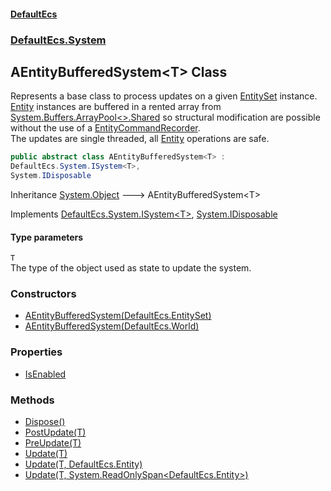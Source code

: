 #### [DefaultEcs](./index.md 'index')
### [DefaultEcs.System](./DefaultEcs-System.md 'DefaultEcs.System')
## AEntityBufferedSystem&lt;T&gt; Class
Represents a base class to process updates on a given [EntitySet](./DefaultEcs-EntitySet.md 'DefaultEcs.EntitySet') instance.  
[Entity](./DefaultEcs-Entity.md 'DefaultEcs.Entity') instances are buffered in a rented array from [System.Buffers.ArrayPool&lt;&gt;.Shared](https://docs.microsoft.com/en-us/dotnet/api/System.Buffers.ArrayPool-1.Shared 'System.Buffers.ArrayPool`1.Shared') so structural modification are possible without the use of a [EntityCommandRecorder](./DefaultEcs-Command-EntityCommandRecorder.md 'DefaultEcs.Command.EntityCommandRecorder').  
The updates are single threaded, all [Entity](./DefaultEcs-Entity.md 'DefaultEcs.Entity') operations are safe.  
```csharp
public abstract class AEntityBufferedSystem<T> :
DefaultEcs.System.ISystem<T>,
System.IDisposable
```
Inheritance [System.Object](https://docs.microsoft.com/en-us/dotnet/api/System.Object 'System.Object') &#129106; AEntityBufferedSystem&lt;T&gt;  

Implements [DefaultEcs.System.ISystem&lt;](./DefaultEcs-System-ISystem-T-.md 'DefaultEcs.System.ISystem&lt;T&gt;')[T](#DefaultEcs-System-AEntityBufferedSystem-T--T 'DefaultEcs.System.AEntityBufferedSystem&lt;T&gt;.T')[&gt;](./DefaultEcs-System-ISystem-T-.md 'DefaultEcs.System.ISystem&lt;T&gt;'), [System.IDisposable](https://docs.microsoft.com/en-us/dotnet/api/System.IDisposable 'System.IDisposable')  
#### Type parameters
<a name='DefaultEcs-System-AEntityBufferedSystem-T--T'></a>
`T`  
The type of the object used as state to update the system.  
  
### Constructors
- [AEntityBufferedSystem(DefaultEcs.EntitySet)](./DefaultEcs-System-AEntityBufferedSystem-T--AEntityBufferedSystem(DefaultEcs-EntitySet).md 'DefaultEcs.System.AEntityBufferedSystem&lt;T&gt;.AEntityBufferedSystem(DefaultEcs.EntitySet)')
- [AEntityBufferedSystem(DefaultEcs.World)](./DefaultEcs-System-AEntityBufferedSystem-T--AEntityBufferedSystem(DefaultEcs-World).md 'DefaultEcs.System.AEntityBufferedSystem&lt;T&gt;.AEntityBufferedSystem(DefaultEcs.World)')
### Properties
- [IsEnabled](./DefaultEcs-System-AEntityBufferedSystem-T--IsEnabled.md 'DefaultEcs.System.AEntityBufferedSystem&lt;T&gt;.IsEnabled')
### Methods
- [Dispose()](./DefaultEcs-System-AEntityBufferedSystem-T--Dispose().md 'DefaultEcs.System.AEntityBufferedSystem&lt;T&gt;.Dispose()')
- [PostUpdate(T)](./DefaultEcs-System-AEntityBufferedSystem-T--PostUpdate(T).md 'DefaultEcs.System.AEntityBufferedSystem&lt;T&gt;.PostUpdate(T)')
- [PreUpdate(T)](./DefaultEcs-System-AEntityBufferedSystem-T--PreUpdate(T).md 'DefaultEcs.System.AEntityBufferedSystem&lt;T&gt;.PreUpdate(T)')
- [Update(T)](./DefaultEcs-System-AEntityBufferedSystem-T--Update(T).md 'DefaultEcs.System.AEntityBufferedSystem&lt;T&gt;.Update(T)')
- [Update(T, DefaultEcs.Entity)](./DefaultEcs-System-AEntityBufferedSystem-T--Update(T_DefaultEcs-Entity).md 'DefaultEcs.System.AEntityBufferedSystem&lt;T&gt;.Update(T, DefaultEcs.Entity)')
- [Update(T, System.ReadOnlySpan&lt;DefaultEcs.Entity&gt;)](./DefaultEcs-System-AEntityBufferedSystem-T--Update(T_System-ReadOnlySpan-DefaultEcs-Entity-).md 'DefaultEcs.System.AEntityBufferedSystem&lt;T&gt;.Update(T, System.ReadOnlySpan&lt;DefaultEcs.Entity&gt;)')
